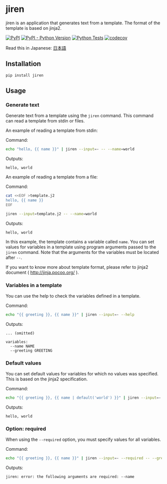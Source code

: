 # jiren

jiren is an application that generates text from a template. The format of the template is based on jinja2.

[![PyPI](https://img.shields.io/pypi/v/jiren)](https://pypi.org/project/jiren/)
[![PyPI - Python Version](https://img.shields.io/pypi/pyversions/jiren)](https://pypi.org/project/jiren/)
[![Python Tests](https://github.com/speg03/jiren/actions/workflows/python-tests.yml/badge.svg)](https://github.com/speg03/jiren/actions/workflows/python-tests.yml)
[![codecov](https://codecov.io/gh/speg03/jiren/branch/main/graph/badge.svg?token=bFdpze6ELR)](https://codecov.io/gh/speg03/jiren)

Read this in Japanese: [日本語](https://github.com/speg03/jiren/blob/main/README.ja.md)

## Installation

```sh
pip install jiren
```

## Usage

### Generate text

Generate text from a template using the `jiren` command. This command can read a template from stdin or files.

An example of reading a template from stdin:

Command:
```sh
echo "hello, {{ name }}" | jiren --input=- -- --name=world
```
Outputs:
```
hello, world
```

An example of reading a template from a file:

Command:
```sh
cat <<EOF >template.j2
hello, {{ name }}
EOF

jiren --input=template.j2 -- --name=world
```
Outputs:
```
hello, world
```

In this example, the template contains a variable called `name`. You can set values for variables in a template using program arguments passed to the `jiren` command. Note that the arguments for the variables must be located after `--`.

If you want to know more about template format, please refer to jinja2 document ( http://jinja.pocoo.org/ ).


### Variables in a template

You can use the help to check the variables defined in a template.

Command:
```sh
echo "{{ greeting }}, {{ name }}" | jiren --input=- --help
```
Outputs:
```
... (omitted)

variables:
  --name NAME
  --greeting GREETING
```


### Default values

You can set default values for variables for which no values was specified. This is based on the jinja2 specification.

Command:
```sh
echo "{{ greeting }}, {{ name | default('world') }}" | jiren --input=- -- --greeting=hello
```
Outputs:
```
hello, world
```


### Option: required

When using the `--required` option, you must specify values for all variables.

Command:
```sh
echo "{{ greeting }}, {{ name }}" | jiren --input=- --required -- --greeting=hello
```
Outputs:
```
jiren: error: the following arguments are required: --name
```
